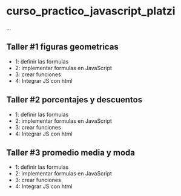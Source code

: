 # curso_practico_javascript_platzi

...

## Taller #1 figuras geometricas

- 1: definir las formulas
- 2: implementar formulas en JavaScript
- 3: crear funciones
- 4: Integrar JS con html

## Taller #2 porcentajes y descuentos

- 1: definir las formulas
- 2: implementar formulas en JavaScript
- 3: crear funciones
- 4: Integrar JS con html

## Taller #3 promedio media y moda

- 1: definir las formulas
- 2: implementar formulas en JavaScript
- 3: crear funciones
- 4: Integrar JS con html
